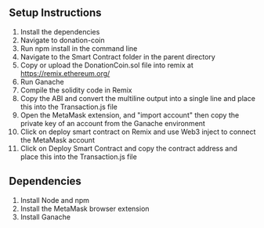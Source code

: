 ## Setup Instructions

1. Install the dependencies
2. Navigate to donation-coin
3. Run npm install in the command line
4. Navigate to the Smart Contract folder in the parent directory
5. Copy or upload the DonationCoin.sol file into remix at https://remix.ethereum.org/
6. Run Ganache
7. Compile the solidity code in Remix
8. Copy the ABI and convert the multiline output into a single line and place this into the Transaction.js file
9. Open the MetaMask extension, and "import account" then copy the private key of an account from the Ganache environment
9. Click on deploy smart contract on Remix and use Web3 inject to connect the MetaMask account
10. Click on Deploy Smart Contract and copy the contract address and place this into the Transaction.js file

## Dependencies

1. Install Node and npm
2. Install the MetaMask browser extension
3. Install Ganache 

